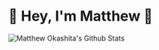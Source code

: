 # 🥫 Hey, I'm Matthew 👋

![Matthew Okashita's Github Stats](https://github-readme-stats.vercel.app/api?username=soupyzinc&hide=contribs&count_private=true&show_icons=true&theme=dark&&title_color=CAD1D9&text_coolor+CAD1D9&icon_color=CAD1D9&bg_color=0F1117&hide_border=True)
